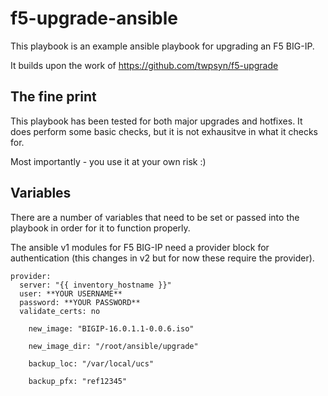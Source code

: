# f5-upgrade-ansible

This playbook is an example ansible playbook for upgrading an F5 BIG-IP.

It builds upon the work of https://github.com/twpsyn/f5-upgrade

## The fine print
This playbook has been tested for both major upgrades and hotfixes.
It does perform some basic checks, but it is not exhausitve in what it checks for.

Most importantly - you use it at your own risk :)

## Variables
There are a number of variables that need to be set or passed into the playbook in order for it to function properly.

The ansible v1 modules for F5 BIG-IP need a provider block for authentication (this changes in v2 but for now these require the provider).

```
provider:
  server: "{{ inventory_hostname }}"
  user: **YOUR USERNAME**
  password: **YOUR PASSWORD**
  validate_certs: no

    new_image: "BIGIP-16.0.1.1-0.0.6.iso"

    new_image_dir: "/root/ansible/upgrade"

    backup_loc: "/var/local/ucs"

    backup_pfx: "ref12345"
```
